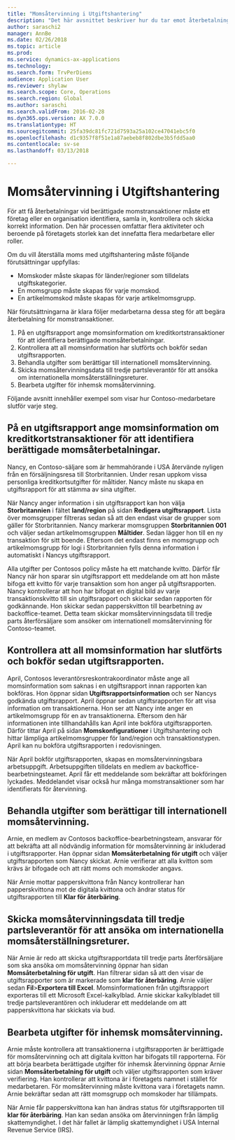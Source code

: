 ```yaml
---
title: "Momsåtervinning i Utgiftshantering"
description: "Det här avsnittet beskriver hur du tar emot återbetalningar vid berättigade momstransaktioner."
author: saraschi2
manager: AnnBe
ms.date: 02/26/2018
ms.topic: article
ms.prod: 
ms.service: dynamics-ax-applications
ms.technology: 
ms.search.form: TrvPerDiems
audience: Application User
ms.reviewer: shylaw
ms.search.scope: Core, Operations
ms.search.region: Global
ms.author: saraschi
ms.search.validFrom: 2016-02-28
ms.dyn365.ops.version: AX 7.0.0
ms.translationtype: HT
ms.sourcegitcommit: 25fa39dc81fc721d7593a25a102ce47041ebc5f0
ms.openlocfilehash: d1c9357f8f51e1a87aebeb8f802dbe3b5fdd5aa0
ms.contentlocale: sv-se
ms.lasthandoff: 03/13/2018

---
```


# <a name="vat-recovery-in-expense-management"></a>Momsåtervinning i Utgiftshantering

För att få återbetalningar vid berättigade momstransaktioner måste ett företag eller en organisation identifiera, samla in, kontrollera och skicka korrekt information. Den här processen omfattar flera aktiviteter och beroende på företagets storlek kan det innefatta flera medarbetare eller roller.

Om du vill återställa moms med utgiftshantering måste följande förutsättningar uppfyllas:

- Momskoder måste skapas för länder/regioner som tilldelats utgiftskategorier.
- En momsgrupp måste skapas för varje momskod.
- En artikelmomskod måste skapas för varje artikelmomsgrupp.

När förutsättningarna är klara följer medarbetarna dessa steg för att begära återbetalning för momstransaktioner.

1. På en utgiftsrapport ange momsinformation om kreditkortstransaktioner för att identifiera berättigade momsåterbetalningar.
2. Kontrollera att all momsinformation har slutförts och bokför sedan utgiftsrapporten.
3. Behandla utgifter som berättigar till internationell momsåtervinning.
4. Skicka momsåtervinningsdata till tredje partsleverantör för att ansöka om internationella momsåterställningsreturer.
5. Bearbeta utgifter för inhemsk momsåtervinning.

Följande avsnitt innehåller exempel som visar hur Contoso-medarbetare slutför varje steg.

## <a name="on-an-expense-report-enter-tax-information-about-credit-card-transactions-to-identify-eligible-vat-refunds"></a>På en utgiftsrapport ange momsinformation om kreditkortstransaktioner för att identifiera berättigade momsåterbetalningar.

Nancy, en Contoso-säljare som är hemmahörande i USA återvände nyligen från en försäljningsresa till Storbritannien. Under resan uppkom vissa personliga kreditkortsutgifter för måltider. Nancy måste nu skapa en utgiftsrapport för att stämma av sina utgifter.

När Nancy anger information i sin utgiftsrapport kan hon välja **Storbritannien** i fältet **land/region** på sidan **Redigera utgiftsrapport**. Lista över momsgrupper filtreras sedan så att den endast visar de grupper som gäller för Storbritannien. Nancy markerar momsgruppen **Storbritannien 001** och väljer sedan artikelmomsgruppen **Måltider**. Sedan lägger hon till en ny transaktion för sitt boende. Eftersom det endast finns en momsgrupp och artikelmomsgrupp för logi i Storbritannien fylls denna information i automatiskt i Nancys utgiftsrapport.

Alla utgifter per Contosos policy måste ha ett matchande kvitto. Därför får Nancy när hon sparar sin utgiftsrapport ett meddelande om att hon måste bifoga ett kvitto för varje transaktion som hon anger på utgiftsrapporten. Nancy kontrollerar att hon har bifogat en digital bild av varje transaktionskvitto till sin utgiftsrapport och skickar sedan rapporten för godkännande. Hon skickar sedan papperskvitton till bearbetning av backoffice-teamet. Detta team skickar momsåtervinningsdata till tredje parts återförsäljare som ansöker om internationell momsåtervinning för Contoso-teamet.

## <a name="make-sure-that-all-tax-information-is-complete-and-then-post-the-expense-report"></a>Kontrollera att all momsinformation har slutförts och bokför sedan utgiftsrapporten.

April, Contosos leverantörsreskontrakoordinator måste ange all momsinformation som saknas i en utgiftsrapport innan rapporten kan bokföras. Hon öppnar sidan **Utgiftsrapportsinformation** och ser Nancys godkända utgiftsrapport. April öppnar sedan utgiftsrapporten för att visa information om transaktionerna. Hon ser att Nancy inte anger en artikelmomsgrupp för en av transaktionerna. Eftersom den här informationen inte tillhandahålls kan April inte bokföra utgiftsrapporten. Därför tittar April på sidan **Momskonfigurationer** i Utgiftshantering och hittar lämpliga artikelmomsgrupper för land/region och transaktionstypen. April kan nu bokföra utgiftsrapporten i redovisningen.

När April bokför utgiftsrapporten, skapas en momsåtervinningsbara arbetsuppgift. Arbetsuppgiften tilldelats en medlem av backoffice-bearbetningsteamet. April får ett meddelande som bekräftar att bokföringen lyckades. Meddelandet visar också hur många momstransaktioner som har identifierats för återvinning.

## <a name="process-expenses-that-are-eligible-for-international-vat-recovery"></a>Behandla utgifter som berättigar till internationell momsåtervinning.

Arnie, en medlem av Contosos backoffice-bearbetningsteam, ansvarar för att bekräfta att all nödvändig information för momsåtervinning är inkluderad i utgiftsrapporter. Han öppnar sidan **Momsåterbetalning för utgift** och väljer utgiftsrapporten som Nancy skickat. Arnie verifierar att alla kvitton som krävs är bifogade och att rätt moms och momskoder angavs.

När Arnie mottar papperskvittona från Nancy kontrollerar han papperskvittona mot de digitala kvittona och ändrar status för utgiftsrapporten till **Klar för återbäring**.

## <a name="send-vat-recovery-data-to-the-third-party-vendor-to-file-international-recovery-returns"></a>Skicka momsåtervinningsdata till tredje partsleverantör för att ansöka om internationella momsåterställningsreturer.

När Arnie är redo att skicka utgiftsrapportdata till tredje parts återförsäljare som ska ansöka om momsåtervinning öppnar han sidan **Momsåterbetalning för utgift**. Han filtrerar sidan så att den visar de utgiftsrapporter som är markerade som **klar för återbäring**. Arnie väljer sedan **Fil**&gt;**Exportera till Excel**. Momsinformationen från utgiftsrapport exporteras till ett Microsoft Excel-kalkylblad. Arnie skickar kalkylbladet till tredje partsleverantören och inkluderar ett meddelande om att papperskvittona har skickats via bud.

## <a name="process-expenses-for-domestic-vat-recovery"></a>Bearbeta utgifter för inhemsk momsåtervinning.

Arnie måste kontrollera att transaktionerna i utgiftsrapporten är berättigade för momsåtervinning och att digitala kvitton har bifogats till rapporterna. För att börja bearbeta berättigade utgifter för inhemsk återvinning öppnar Arnie sidan **Momsåterbetalning för utgift** och väljer utgiftsrapporten som kräver verifiering. Han kontrollerar att kvittona är i företagets namnet i stället för medarbetaren. För momsåtervinning måste kvittona vara i företagets namn. Arnie bekräftar sedan att rätt momsgrupp och momskoder har tillämpats.

När Arnie får papperskvittona kan han ändras status för utgiftsrapporten till **klar för återbäring**. Han kan sedan ansöka om återvinningen från lämplig skattemyndighet. I det här fallet är lämplig skattemyndighet i USA Internal Revenue Service (IRS).

